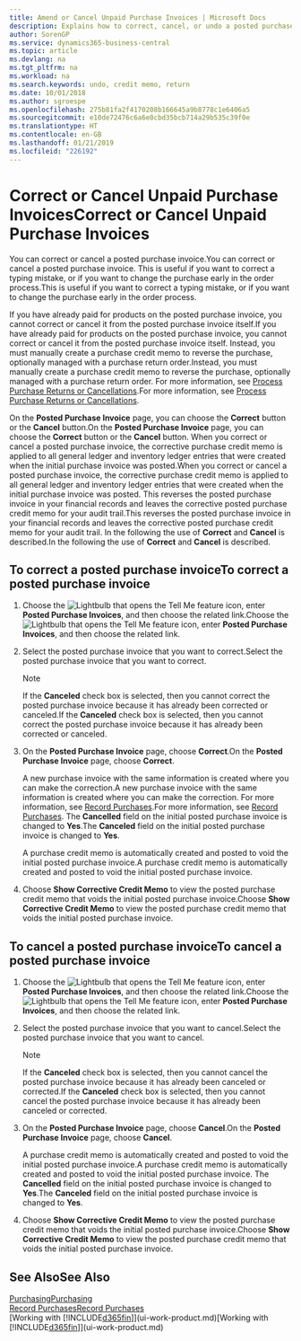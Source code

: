 ```yaml
---
title: Amend or Cancel Unpaid Purchase Invoices | Microsoft Docs
description: Explains how to correct, cancel, or undo a posted purchase invoice and automatically create a purchase credit memo.
author: SorenGP
ms.service: dynamics365-business-central
ms.topic: article
ms.devlang: na
ms.tgt_pltfrm: na
ms.workload: na
ms.search.keywords: undo, credit memo, return
ms.date: 10/01/2018
ms.author: sgroespe
ms.openlocfilehash: 275b81fa2f4170208b166645a9b8778c1e6406a5
ms.sourcegitcommit: e10de72476c6a6e0cbd35bcb714a29b535c39f0e
ms.translationtype: HT
ms.contentlocale: en-GB
ms.lasthandoff: 01/21/2019
ms.locfileid: "226192"
---
```

# <a name="correct-or-cancel-unpaid-purchase-invoices"></a><span data-ttu-id="9ec60-103">Correct or Cancel Unpaid Purchase Invoices</span><span class="sxs-lookup"><span data-stu-id="9ec60-103">Correct or Cancel Unpaid Purchase Invoices</span></span>
<span data-ttu-id="9ec60-104">You can correct or cancel a posted purchase invoice.</span><span class="sxs-lookup"><span data-stu-id="9ec60-104">You can correct or cancel a posted purchase invoice.</span></span> <span data-ttu-id="9ec60-105">This is useful if you want to correct a typing mistake, or if you want to change the purchase early in the order process.</span><span class="sxs-lookup"><span data-stu-id="9ec60-105">This is useful if you want to correct a typing mistake, or if you want to change the purchase early in the order process.</span></span>

<span data-ttu-id="9ec60-106">If you have already paid for products on the posted purchase invoice, you cannot correct or cancel it from the posted purchase invoice itself.</span><span class="sxs-lookup"><span data-stu-id="9ec60-106">If you have already paid for products on the posted purchase invoice, you cannot correct or cancel it from the posted purchase invoice itself.</span></span> <span data-ttu-id="9ec60-107">Instead, you must manually create a purchase credit memo to reverse the purchase, optionally managed with a purchase return order.</span><span class="sxs-lookup"><span data-stu-id="9ec60-107">Instead, you must manually create a purchase credit memo to reverse the purchase, optionally managed with a purchase return order.</span></span> <span data-ttu-id="9ec60-108">For more information, see [Process Purchase Returns or Cancellations](purchasing-how-process-purchase-returns-cancellations.md).</span><span class="sxs-lookup"><span data-stu-id="9ec60-108">For more information, see [Process Purchase Returns or Cancellations](purchasing-how-process-purchase-returns-cancellations.md).</span></span>

<span data-ttu-id="9ec60-109">On the **Posted Purchase Invoice** page, you can choose the **Correct** button or the **Cancel** button.</span><span class="sxs-lookup"><span data-stu-id="9ec60-109">On the **Posted Purchase Invoice** page, you can choose the **Correct** button or the **Cancel** button.</span></span> <span data-ttu-id="9ec60-110">When you correct or cancel a posted purchase invoice, the corrective purchase credit memo is applied to all general ledger and inventory ledger entries that were created when the initial purchase invoice was posted.</span><span class="sxs-lookup"><span data-stu-id="9ec60-110">When you correct or cancel a posted purchase invoice, the corrective purchase credit memo is applied to all general ledger and inventory ledger entries that were created when the initial purchase invoice was posted.</span></span> <span data-ttu-id="9ec60-111">This reverses the posted purchase invoice in your financial records and leaves the corrective posted purchase credit memo for your audit trail.</span><span class="sxs-lookup"><span data-stu-id="9ec60-111">This reverses the posted purchase invoice in your financial records and leaves the corrective posted purchase credit memo for your audit trail.</span></span> <span data-ttu-id="9ec60-112">In the following the use of **Correct** and **Cancel** is described.</span><span class="sxs-lookup"><span data-stu-id="9ec60-112">In the following the use of **Correct** and **Cancel** is described.</span></span>

## <a name="to-correct-a-posted-purchase-invoice"></a><span data-ttu-id="9ec60-113">To correct a posted purchase invoice</span><span class="sxs-lookup"><span data-stu-id="9ec60-113">To correct a posted purchase invoice</span></span>
1. <span data-ttu-id="9ec60-114">Choose the ![Lightbulb that opens the Tell Me feature](media/ui-search/search_small.png "Tell me what you want to do") icon, enter **Posted Purchase Invoices**, and then choose the related link.</span><span class="sxs-lookup"><span data-stu-id="9ec60-114">Choose the ![Lightbulb that opens the Tell Me feature](media/ui-search/search_small.png "Tell me what you want to do") icon, enter **Posted Purchase Invoices**, and then choose the related link.</span></span>  
2. <span data-ttu-id="9ec60-115">Select the posted purchase invoice that you want to correct.</span><span class="sxs-lookup"><span data-stu-id="9ec60-115">Select the posted purchase invoice that you want to correct.</span></span>  

    > [!NOTE]  
    >   <span data-ttu-id="9ec60-116">If the **Canceled** check box is selected, then you cannot correct the posted purchase invoice because it has already been corrected or canceled.</span><span class="sxs-lookup"><span data-stu-id="9ec60-116">If the **Canceled** check box is selected, then you cannot correct the posted purchase invoice because it has already been corrected or canceled.</span></span>
3. <span data-ttu-id="9ec60-117">On the **Posted Purchase Invoice** page, choose **Correct**.</span><span class="sxs-lookup"><span data-stu-id="9ec60-117">On the **Posted Purchase Invoice** page, choose **Correct**.</span></span>

    <span data-ttu-id="9ec60-118">A new purchase invoice with the same information is created where you can make the correction.</span><span class="sxs-lookup"><span data-stu-id="9ec60-118">A new purchase invoice with the same information is created where you can make the correction.</span></span> <span data-ttu-id="9ec60-119">For more information, see [Record Purchases](purchasing-how-record-purchases.md).</span><span class="sxs-lookup"><span data-stu-id="9ec60-119">For more information, see [Record Purchases](purchasing-how-record-purchases.md).</span></span> <span data-ttu-id="9ec60-120">The **Cancelled** field on the initial posted purchase invoice is changed to **Yes**.</span><span class="sxs-lookup"><span data-stu-id="9ec60-120">The **Canceled** field on the initial posted purchase invoice is changed to **Yes**.</span></span>

    <span data-ttu-id="9ec60-121">A purchase credit memo is automatically created and posted to void the initial posted purchase invoice.</span><span class="sxs-lookup"><span data-stu-id="9ec60-121">A purchase credit memo is automatically created and posted to void the initial posted purchase invoice.</span></span>
4. <span data-ttu-id="9ec60-122">Choose **Show Corrective Credit Memo** to view the posted purchase credit memo that voids the initial posted purchase invoice.</span><span class="sxs-lookup"><span data-stu-id="9ec60-122">Choose **Show Corrective Credit Memo** to view the posted purchase credit memo that voids the initial posted purchase invoice.</span></span>

## <a name="to-cancel-a-posted-purchase-invoice"></a><span data-ttu-id="9ec60-123">To cancel a posted purchase invoice</span><span class="sxs-lookup"><span data-stu-id="9ec60-123">To cancel a posted purchase invoice</span></span>
1. <span data-ttu-id="9ec60-124">Choose the ![Lightbulb that opens the Tell Me feature](media/ui-search/search_small.png "Tell me what you want to do") icon, enter **Posted Purchase Invoices**, and then choose the related link.</span><span class="sxs-lookup"><span data-stu-id="9ec60-124">Choose the ![Lightbulb that opens the Tell Me feature](media/ui-search/search_small.png "Tell me what you want to do") icon, enter **Posted Purchase Invoices**, and then choose the related link.</span></span>  
2. <span data-ttu-id="9ec60-125">Select the posted purchase invoice that you want to cancel.</span><span class="sxs-lookup"><span data-stu-id="9ec60-125">Select the posted purchase invoice that you want to cancel.</span></span>

    > [!NOTE]  
    >   <span data-ttu-id="9ec60-126">If the **Canceled** check box is selected, then you cannot cancel the posted purchase invoice because it has already been canceled or corrected.</span><span class="sxs-lookup"><span data-stu-id="9ec60-126">If the **Canceled** check box is selected, then you cannot cancel the posted purchase invoice because it has already been canceled or corrected.</span></span>
3. <span data-ttu-id="9ec60-127">On the **Posted Purchase Invoice** page, choose **Cancel**.</span><span class="sxs-lookup"><span data-stu-id="9ec60-127">On the **Posted Purchase Invoice** page, choose **Cancel**.</span></span>

    <span data-ttu-id="9ec60-128">A purchase credit memo is automatically created and posted to void the initial posted purchase invoice.</span><span class="sxs-lookup"><span data-stu-id="9ec60-128">A purchase credit memo is automatically created and posted to void the initial posted purchase invoice.</span></span> <span data-ttu-id="9ec60-129">The **Cancelled** field on the initial posted purchase invoice is changed to **Yes**.</span><span class="sxs-lookup"><span data-stu-id="9ec60-129">The **Canceled** field on the initial posted purchase invoice is changed to **Yes**.</span></span>
4. <span data-ttu-id="9ec60-130">Choose **Show Corrective Credit Memo** to view the posted purchase credit memo that voids the initial posted purchase invoice.</span><span class="sxs-lookup"><span data-stu-id="9ec60-130">Choose **Show Corrective Credit Memo** to view the posted purchase credit memo that voids the initial posted purchase invoice.</span></span>

## <a name="see-also"></a><span data-ttu-id="9ec60-131">See Also</span><span class="sxs-lookup"><span data-stu-id="9ec60-131">See Also</span></span>
[<span data-ttu-id="9ec60-132">Purchasing</span><span class="sxs-lookup"><span data-stu-id="9ec60-132">Purchasing</span></span>](purchasing-manage-purchasing.md)  
[<span data-ttu-id="9ec60-133">Record Purchases</span><span class="sxs-lookup"><span data-stu-id="9ec60-133">Record Purchases</span></span>](purchasing-how-record-purchases.md)  
<span data-ttu-id="9ec60-134">[Working with [!INCLUDE[d365fin](includes/d365fin_md.md)]](ui-work-product.md)</span><span class="sxs-lookup"><span data-stu-id="9ec60-134">[Working with [!INCLUDE[d365fin](includes/d365fin_md.md)]](ui-work-product.md)</span></span>
